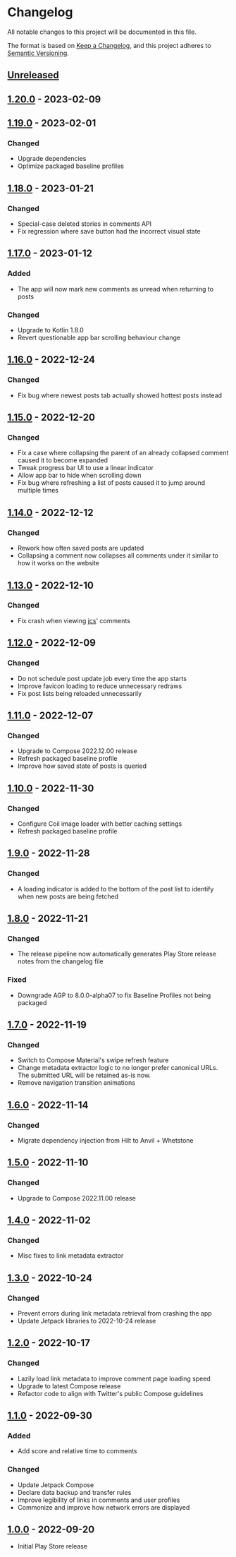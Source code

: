 # Changelog

All notable changes to this project will be documented in this file.

The format is based on [Keep a Changelog](https://keepachangelog.com/en/1.0.0/),
and this project adheres to [Semantic Versioning](https://semver.org/spec/v2.0.0.html).

## [Unreleased]

## [1.20.0] - 2023-02-09

## [1.19.0] - 2023-02-01

### Changed

-   Upgrade dependencies
-   Optimize packaged baseline profiles

## [1.18.0] - 2023-01-21

### Changed

-   Special-case deleted stories in comments API
-   Fix regression where save button had the incorrect visual state

## [1.17.0] - 2023-01-12

### Added

-   The app will now mark new comments as unread when returning to posts

### Changed

-   Upgrade to Kotlin 1.8.0
-   Revert questionable app bar scrolling behaviour change

## [1.16.0] - 2022-12-24

### Changed

-   Fix bug where newest posts tab actually showed hottest posts instead

## [1.15.0] - 2022-12-20

### Changed

-   Fix a case where collapsing the parent of an already collapsed comment caused it to become expanded
-   Tweak progress bar UI to use a linear indicator
-   Allow app bar to hide when scrolling down
-   Fix bug where refreshing a list of posts caused it to jump around multiple times

## [1.14.0] - 2022-12-12

### Changed

-   Rework how often saved posts are updated
-   Collapsing a comment now collapses all comments under it similar to how it works on the website

## [1.13.0] - 2022-12-10

### Changed

-   Fix crash when viewing [jcs](https://lobste.rs/u/jcs)' comments

## [1.12.0] - 2022-12-09

### Changed

-   Do not schedule post update job every time the app starts
-   Improve favicon loading to reduce unnecessary redraws
-   Fix post lists being reloaded unnecessarily

## [1.11.0] - 2022-12-07

### Changed

-   Upgrade to Compose 2022.12.00 release
-   Refresh packaged baseline profile
-   Improve how saved state of posts is queried

## [1.10.0] - 2022-11-30

### Changed

-   Configure Coil image loader with better caching settings
-   Refresh packaged baseline profile

## [1.9.0] - 2022-11-28

### Changed

-   A loading indicator is added to the bottom of the post list to identify when new posts are being fetched

## [1.8.0] - 2022-11-21

### Changed

-   The release pipeline now automatically generates Play Store release notes from the changelog file

### Fixed

-   Downgrade AGP to 8.0.0-alpha07 to fix Baseline Profiles not being packaged

## [1.7.0] - 2022-11-19

### Changed

-   Switch to Compose Material's swipe refresh feature
-   Change metadata extractor logic to no longer prefer canonical URLs. The submitted URL will be retained as-is now.
-   Remove navigation transition animations

## [1.6.0] - 2022-11-14

### Changed

-   Migrate dependency injection from Hilt to Anvil + Whetstone

## [1.5.0] - 2022-11-10

### Changed

-   Upgrade to Compose 2022.11.00 release

## [1.4.0] - 2022-11-02

### Changed

-   Misc fixes to link metadata extractor

## [1.3.0] - 2022-10-24

### Changed

-   Prevent errors during link metadata retrieval from crashing the app
-   Update Jetpack libraries to 2022-10-24 release

## [1.2.0] - 2022-10-17

### Changed

-   Lazily load link metadata to improve comment page loading speed
-   Upgrade to latest Compose release
-   Refactor code to align with Twitter's public Compose guidelines

## [1.1.0] - 2022-09-30

### Added

-   Add score and relative time to comments

### Changed

-   Update Jetpack Compose
-   Declare data backup and transfer rules
-   Improve legibility of links in comments and user profiles
-   Commonize and improve how network errors are displayed

## [1.0.0] - 2022-09-20

-   Initial Play Store release

[Unreleased]: https://github.com/msfjarvis/compose-lobsters/compare/v1.20.0...HEAD

[1.20.0]: https://github.com/msfjarvis/compose-lobsters/compare/v1.19.0...v1.20.0

[1.19.0]: https://github.com/msfjarvis/compose-lobsters/compare/v1.18.0...v1.19.0

[1.18.0]: https://github.com/msfjarvis/compose-lobsters/compare/v1.17.0...v1.18.0

[1.17.0]: https://github.com/msfjarvis/compose-lobsters/compare/v1.16.0...v1.17.0

[1.16.0]: https://github.com/msfjarvis/compose-lobsters/compare/v1.15.0...v1.16.0

[1.15.0]: https://github.com/msfjarvis/compose-lobsters/compare/v1.14.0...v1.15.0

[1.14.0]: https://github.com/msfjarvis/compose-lobsters/compare/v1.13.0...v1.14.0

[1.13.0]: https://github.com/msfjarvis/compose-lobsters/compare/v1.12.0...v1.13.0

[1.12.0]: https://github.com/msfjarvis/compose-lobsters/compare/v1.11.0...v1.12.0

[1.11.0]: https://github.com/msfjarvis/compose-lobsters/compare/v1.10.0...v1.11.0

[1.10.0]: https://github.com/msfjarvis/compose-lobsters/compare/v1.9.0...v1.10.0

[1.9.0]: https://github.com/msfjarvis/compose-lobsters/compare/v1.8.0...v1.9.0

[1.8.0]: https://github.com/msfjarvis/compose-lobsters/compare/v1.7.0...1.8.0

[1.7.0]: https://github.com/msfjarvis/compose-lobsters/compare/v1.6.0...v1.7.0

[1.6.0]: https://github.com/msfjarvis/compose-lobsters/compare/v1.5.0...v1.6.0

[1.5.0]: https://github.com/msfjarvis/compose-lobsters/compare/v1.4.0...v1.5.0

[1.4.0]: https://github.com/msfjarvis/compose-lobsters/compare/v1.3.0...v1.4.0

[1.3.0]: https://github.com/msfjarvis/compose-lobsters/compare/v1.2.0...v1.3.0

[1.2.0]: https://github.com/msfjarvis/compose-lobsters/compare/v1.1.0...v1.2.0

[1.1.0]: https://github.com/msfjarvis/compose-lobsters/compare/v1.0.0...v1.1.0

[1.0.0]: https://github.com/msfjarvis/compose-lobsters/compare/29c374859b17c5fcef03585b8a01c00070de9097...v1.0.0
